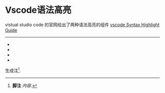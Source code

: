 # Vscode语法高亮
vistual studio code 的官网给出了两种语法高亮的组件
[vscode Syntax Highlight Guide](https://code.visualstudio.com/api/language-extensions/syntax-highlight-guide)  
  
******
+
+
+
+
生成注[^footnote].
  [^footnote]: **脚注** *内容*.




